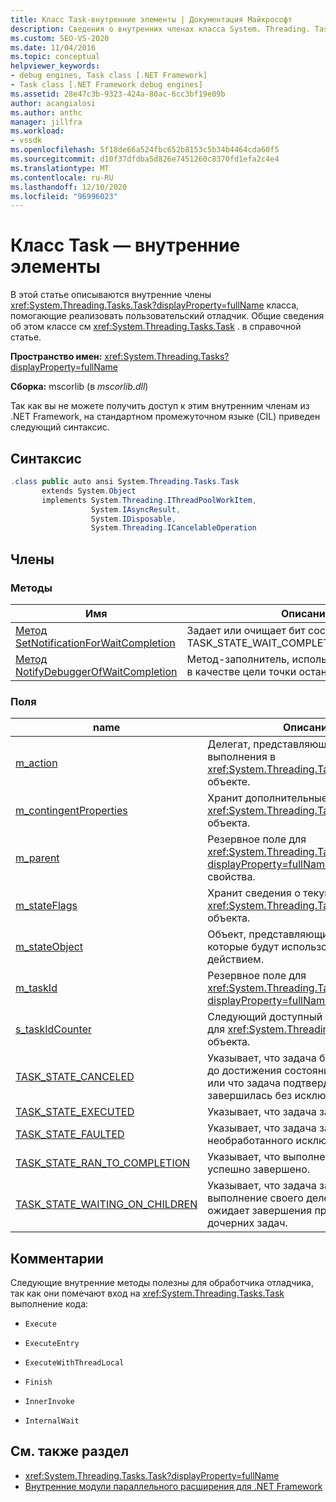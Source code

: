 ```yaml
---
title: Класс Task-внутренние элементы | Документация Майкрософт
description: Сведения о внутренних членах класса System. Threading. Tasks. Task, которые помогают реализовать пользовательский отладчик.
ms.custom: SEO-VS-2020
ms.date: 11/04/2016
ms.topic: conceptual
helpviewer_keywords:
- debug engines, Task class [.NET Framework]
- Task class [.NET Framework debug engines]
ms.assetid: 28e47c3b-9323-424a-80ac-6cc3bf19e09b
author: acangialosi
ms.author: anthc
manager: jillfra
ms.workload:
- vssdk
ms.openlocfilehash: 5f18de66a524fbc652b8153c5b34b4464cda60f5
ms.sourcegitcommit: d10f37dfdba5d826e7451260c8370fd1efa2c4e4
ms.translationtype: MT
ms.contentlocale: ru-RU
ms.lasthandoff: 12/10/2020
ms.locfileid: "96996023"
---
```

# <a name="task-class---internal-members"></a>Класс Task — внутренние элементы
В этой статье описываются внутренние члены <xref:System.Threading.Tasks.Task?displayProperty=fullName> класса, помогающие реализовать пользовательский отладчик. Общие сведения об этом классе см <xref:System.Threading.Tasks.Task> . в справочной статье.

 **Пространство имен:** <xref:System.Threading.Tasks?displayProperty=fullName>

 **Сборка:** mscorlib (в *mscorlib.dll*)

 Так как вы не можете получить доступ к этим внутренним членам из .NET Framework, на стандартном промежуточном языке (CIL) приведен следующий синтаксис.

## <a name="syntax"></a>Синтаксис

```csharp
.class public auto ansi System.Threading.Tasks.Task
       extends System.Object
       implements System.Threading.IThreadPoolWorkItem,
                  System.IAsyncResult,
                  System.IDisposable,
                  System.Threading.ICancelableOperation
```

## <a name="members"></a>Члены

### <a name="methods"></a>Методы

|Имя|Описание|
|----------|-----------------|
|[Метод SetNotificationForWaitCompletion](../../extensibility/debugger/setnotificationforwaitcompletion-method.md)|Задает или очищает бит состояния TASK_STATE_WAIT_COMPLETION_NOTIFICATION.|
|[Метод NotifyDebuggerOfWaitCompletion](../../extensibility/debugger/notifydebuggerofwaitcompletion-method.md)|Метод-заполнитель, используемый отладчиком в качестве цели точки останова.|

### <a name="fields"></a>Поля

|name|Описание|
|----------|-----------------|
|[m_action](../../extensibility/debugger/m-action-field.md)|Делегат, представляющий код для выполнения в <xref:System.Threading.Tasks.Task> объекте.|
|[m_contingentProperties](../../extensibility/debugger/m-contingentproperties-field.md)|Хранит дополнительные свойства <xref:System.Threading.Tasks.Task> объекта.|
|[m_parent](../../extensibility/debugger/m-parent-field.md)|Резервное поле для <xref:System.Threading.Tasks.Task?displayProperty=fullName> родительского свойства.|
|[m_stateFlags](../../extensibility/debugger/m-stateflags-field.md)|Хранит сведения о текущем состоянии <xref:System.Threading.Tasks.Task> объекта.|
|[m_stateObject](../../extensibility/debugger/m-stateobject-field.md)|Объект, представляющий данные, которые будут использоваться действием.|
|[m_taskId](../../extensibility/debugger/m-taskid-field.md)|Резервное поле для <xref:System.Threading.Tasks.Task.Id%2A?displayProperty=fullName> Свойства.|
|[s_taskIdCounter](../../extensibility/debugger/s-taskidcounter-field.md)|Следующий доступный идентификатор для <xref:System.Threading.Tasks.Task> объекта.|
|[TASK_STATE_CANCELED](../../extensibility/debugger/task-state-canceled-field.md)|Указывает, что задача была отменена до достижения состояния выполнения или что задача подтвердила ее отмену и завершилась без исключения.|
|[TASK_STATE_EXECUTED](../../extensibility/debugger/task-state-executed-field.md)|Указывает, что задача запущена.|
|[TASK_STATE_FAULTED](../../extensibility/debugger/task-state-faulted-field.md)|Указывает, что задача завершена из-за необработанного исключения.|
|[TASK_STATE_RAN_TO_COMPLETION](../../extensibility/debugger/task-state-ran-to-completion-field.md)|Указывает, что выполнение задачи успешно завершено.|
|[TASK_STATE_WAITING_ON_CHILDREN](../../extensibility/debugger/task-state-waiting-on-children-field.md)|Указывает, что задача завершила выполнение своего делегата и неявно ожидает завершения присоединенных дочерних задач.|

## <a name="remarks"></a>Комментарии
 Следующие внутренние методы полезны для обработчика отладчика, так как они помечают вход на <xref:System.Threading.Tasks.Task> выполнение кода:

- `Execute`

- `ExecuteEntry`

- `ExecuteWithThreadLocal`

- `Finish`

- `InnerInvoke`

- `InternalWait`

## <a name="see-also"></a>См. также раздел
- <xref:System.Threading.Tasks.Task?displayProperty=fullName>
- [Внутренние модули параллельного расширения для .NET Framework](../../extensibility/debugger/parallel-extension-internals-for-the-dotnet-framework.md)
